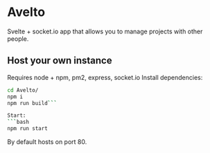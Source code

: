 # Avelto
Svelte + socket.io app that allows you to manage projects with other people.
## Host your own instance
Requires node + npm, pm2, express, socket.io
Install dependencies:
```bash
cd Avelto/
npm i
npm run build```

Start:
```bash
npm run start
```
By default hosts on port 80.
